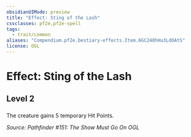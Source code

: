 ```yaml
---
obsidianUIMode: preview
title: "Effect: Sting of the Lash"
cssclasses: pf2e,pf2e-spell
tags:
  - trait/common
aliases: "Compendium.pf2e.bestiary-effects.Item.6GC248hHu3LdOAtS"
license: OGL
---
```

# Effect: Sting of the Lash
## Level 2
### 






The creature gains 5 temporary Hit Points.

*Source: Pathfinder #151: The Show Must Go On*
*OGL*